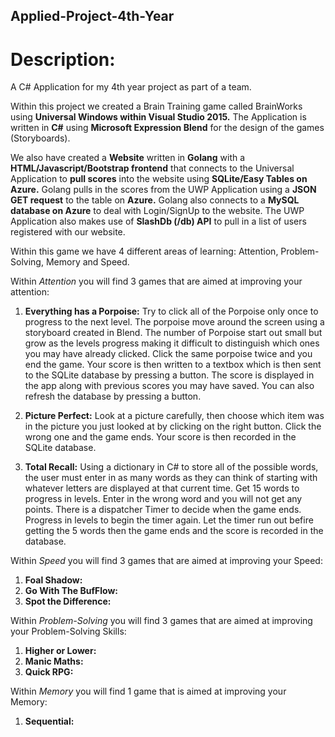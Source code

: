 ## Applied-Project-4th-Year

# Description:
A C# Application for my 4th year project as part of a team.

Within this project we created a Brain Training game called BrainWorks using __Universal Windows within Visual Studio 2015.__ The Application is written in __C#__ using __Microsoft Expression Blend__ for the design of the games (Storyboards).

We also have created a __Website__ written in __Golang__ with a __HTML/Javascript/Bootstrap frontend__ that connects to the Universal Application to __pull scores__ into the website using __SQLite/Easy Tables on Azure.__ Golang pulls in the scores from the UWP Application using a __JSON GET request__ to the table on __Azure.__ Golang also connects to a __MySQL database on Azure__ to deal with Login/SignUp to the website. The UWP Application also makes use of __SlashDb (/db) API__ to pull in a list of users registered with our website.

Within this game we have 4 different areas of learning: Attention, Problem-Solving, Memory and Speed.

Within _Attention_ you will find 3 games that are aimed at improving your attention:

1. __Everything has a Porpoise:__ Try to click all of the Porpoise only once to progress to the next level. The porpoise move around the screen using a storyboard created in Blend. The number of Porpoise start out small but grow as the levels progress making it difficult to distinguish which ones you may have already clicked. Click the same porpoise twice and you end the game. Your score is then written to a textbox which is then sent to the SQLite database by pressing a button. The score is displayed in the app along with previous scores you may have saved. You can also refresh the database by pressing a button.

2. __Picture Perfect:__ Look at a picture carefully, then choose which item was in the picture you just looked at by clicking on the right button. Click the wrong one and the game ends. Your score is then recorded in the SQLite database.

3. __Total Recall:__ Using a dictionary in C# to store all of the possible words, the user must enter in as many words as they can think of starting with whatever letters are displayed at that current time. Get 15 words to progress in levels. Enter in the wrong word and you will not get any points. There is a dispatcher Timer to decide when the game ends. Progress in levels to begin the timer again. Let the timer run out befire getting the 5 words then the game ends and the score is recorded in the database.


Within _Speed_ you will find 3 games that are aimed at improving your Speed:

1. __Foal Shadow:__
2. __Go With The BufFlow:__
3. __Spot the Difference:__

Within _Problem-Solving_ you will find 3 games that are aimed at improving your Problem-Solving Skills:

1. __Higher or Lower:__
2. __Manic Maths:__
3. __Quick RPG:__

Within _Memory_ you will find 1 game that is aimed at improving your Memory:

1. __Sequential:__
